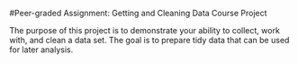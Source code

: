 #Peer-graded Assignment: Getting and Cleaning Data Course Project

The purpose of this project is to demonstrate your ability to collect, work with, and clean a data set. The goal is to prepare tidy data that can be used for later analysis.